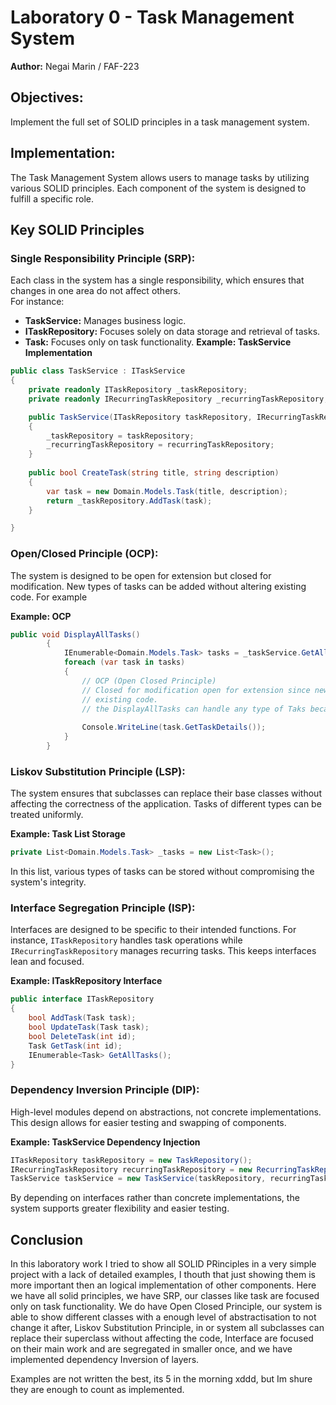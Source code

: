 # Laboratory 0 - Task Management System  
**Author:** Negai Marin / FAF-223  

## Objectives:
Implement the full set of SOLID principles in a task management system.

## Implementation:
The Task Management System allows users to manage tasks by utilizing various SOLID principles. 
Each component of the system is designed to fulfill a specific role.

## Key SOLID Principles

### Single Responsibility Principle (SRP):
Each class in the system has a single responsibility, which ensures that changes in one area do not affect others.\
For instance:
- **TaskService:** Manages business logic.
- **ITaskRepository:** Focuses solely on data storage and retrieval of tasks.
- **Task:** Focuses only on task functionality.
**Example: TaskService Implementation**
```csharp
public class TaskService : ITaskService
{
    private readonly ITaskRepository _taskRepository;
    private readonly IRecurringTaskRepository _recurringTaskRepository;

    public TaskService(ITaskRepository taskRepository, IRecurringTaskRepository recurringTaskRepository)
    {
        _taskRepository = taskRepository;
        _recurringTaskRepository = recurringTaskRepository;
    }
    
    public bool CreateTask(string title, string description)
    {
        var task = new Domain.Models.Task(title, description);
        return _taskRepository.AddTask(task);
    }

}
```

### Open/Closed Principle (OCP):
The system is designed to be open for extension but closed for modification. 
New types of tasks can be added without altering existing code. For example

**Example: OCP**
```csharp
public void DisplayAllTasks()
        {
            IEnumerable<Domain.Models.Task> tasks = _taskService.GetAllTasks();
            foreach (var task in tasks)
            { 
                // OCP (Open Closed Principle)
                // Closed for modification open for extension since new types of tasks can be added without changing
                // existing code.
                // the DisplayAllTasks can handle any type of Taks because of the polymorphic behavior  
                
                Console.WriteLine(task.GetTaskDetails());
            }
        }
```

### Liskov Substitution Principle (LSP):
The system ensures that subclasses can replace their base classes without affecting the correctness of the application.
Tasks of different types can be treated uniformly.

**Example: Task List Storage**
```csharp
private List<Domain.Models.Task> _tasks = new List<Task>();
```
In this list, various types of tasks can be stored without compromising the system's integrity.

### Interface Segregation Principle (ISP):
Interfaces are designed to be specific to their intended functions. For instance, `ITaskRepository` handles task operations while `IRecurringTaskRepository` manages recurring tasks. This keeps interfaces lean and focused.

**Example: ITaskRepository Interface**
```csharp
public interface ITaskRepository
{ 
    bool AddTask(Task task);
    bool UpdateTask(Task task);
    bool DeleteTask(int id);
    Task GetTask(int id);
    IEnumerable<Task> GetAllTasks();
}
```

### Dependency Inversion Principle (DIP):
High-level modules depend on abstractions, not concrete implementations. This design allows for easier testing and swapping of components.

**Example: TaskService Dependency Injection**
```csharp
ITaskRepository taskRepository = new TaskRepository();
IRecurringTaskRepository recurringTaskRepository = new RecurringTaskRepository();
TaskService taskService = new TaskService(taskRepository, recurringTaskRepository);
```
By depending on interfaces rather than concrete implementations, the system supports greater flexibility and easier testing.

## Conclusion

In this laboratory work I tried to show all SOLID PRinciples in a very simple project with a lack of detailed examples,
I thouth that just showing them is more important then an logical implementation of other components. Here we have all 
solid principles, we have SRP, our classes like task are focused only on task functionality. We do have Open Closed Principle,
our system is able to show different classes with a enough level of abstractisation to not change it after,
Liskov Substitution Principle, in or system all subclasses can replace their superclass without affecting the code,
Interface are focused on their main work and are segregated in smaller once, and we have implemented dependency Inversion of layers.

Examples are not written the best, its 5 in the morning xddd, but Im shure they are enough to count as implemented.
